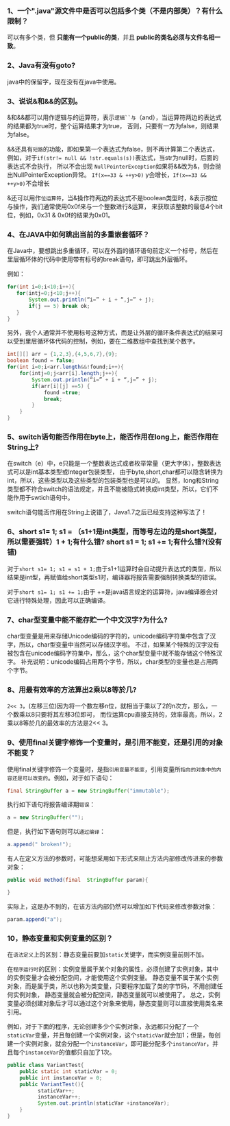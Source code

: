 
### 1、一个".java"源文件中是否可以包括多个类（不是内部类）？有什么限制？

  可以有多个类，但 **只能有一个public的类**，并且 **public的类名必须与文件名相一致**。

### 2、Java有没有goto?

  java中的保留字，现在没有在java中使用。

### 3、说说&和&&的区别。

  &和&&都可以用作逻辑与的运算符，表示`逻辑``与`（and），当运算符两边的表达式的结果都为true时，整个运算结果才为true，
  否则，只要有一方为false，则结果为false。

  &&还具有`短路`的功能，即如果第一个表达式为false，则不再计算第二个表达式，
  例如，对于`if(str!= null && !str.equals(s))`表达式，当str为null时，后面的表达式不会执行，
  所以不会出现 `NullPointerException`如果将&&改为&，则会抛出NullPointerException异常。
  `If(x==33 & ++y>0)` y会增长，`If(x==33 && ++y>0)`不会增长

  &还可以用作`位运算符`，当&操作符两边的表达式不是boolean类型时，&表示按位与操作，我们通常使用0x0f来与一个整数进行&运算，
  来获取该整数的最低4个bit位，例如，0x31 & 0x0f的结果为0x01。

### 4、在JAVA中如何跳出当前的多重嵌套循环？

  在Java中，要想跳出多重循环，可以在外面的循环语句前定义一个标号，然后在里层循环体的代码中使用带有标号的break语句，即可跳出外层循环。

  例如：
  ``` java
  for(int i=0;i<10;i++){
     for(intj=0;j<10;j++){
         System.out.println(“i=” + i + “,j=” + j);
         if(j == 5) break ok;
     }
  }
  ```

  另外，我个人通常并不使用标号这种方式，而是让外层的循环条件表达式的结果可以受到里层循环体代码的控制，例如，要在二维数组中查找到某个数字。

  ```java
  int[][] arr = {1,2,3},{4,5,6,7},{9};
  boolean found = false;
  for(int i=0;i<arr.length&&!found;i++){
      for(intj=0;j<arr[i].length;j++){
          System.out.println(“i=” + i + “,j=” + j);
          if(arr[i][j] ==5) {
              found =true;
              break;
          }
      }
  }
  ```

### 5、switch语句能否作用在byte上，能否作用在long上，能否作用在String上?

  在switch（e）中，e只能是一个整数表达式或者枚举常量（更大字体），整数表达式可以是int基本类型或Integer包装类型，
  由于byte,short,char都可以隐含转换为int，所以，这些类型以及这些类型的包装类型也是可以的。
  显然，long和String类型都不符合switch的语法规定，并且不能被隐式转换成int类型，所以，它们不能作用于swtich语句中。

  switch语句能否作用在String上说错了，Java1.7之后已经支持这种写法了！

### 6、short s1= 1; s1 = （s1+1是int类型，而等号左边的是short类型，所以需要强转）1 + 1;有什么错? short s1 = 1; s1 += 1;有什么错?(没有错)

  对于`short s1= 1; s1 = s1 + 1;`由于s1+1运算时会自动提升表达式的类型，所以结果是int型，再赋值给short类型s1时，编译器将报告需要强制转换类型的错误。

  对于`short s1= 1; s1 += 1;`由于 +=是java语言规定的运算符，java编译器会对它进行特殊处理，因此可以正确编译。

### 7、char型变量中能不能存贮一个中文汉字?为什么?

  char型变量是用来存储Unicode编码的字符的，unicode编码字符集中包含了汉字，所以，char型变量中当然可以存储汉字啦。
  不过，如果某个特殊的汉字没有被包含在unicode编码字符集中，那么，这个char型变量中就不能存储这个特殊汉字。
  补充说明：unicode编码占用两个字节，所以，char类型的变量也是占用两个字节。

### 8、用最有效率的方法算出2乘以8等於几?

  `2<< 3`，(左移三位)因为将一个数左移n位，就相当于乘以了2的n次方，那么，一个数乘以8只要将其左移3位即可，
  而位运算cpu直接支持的，效率最高，所以，2乘以8等於几的最效率的方法是2<< 3。

### 9、使用final关键字修饰一个变量时，是引用不能变，还是引用的对象不能变？

  使用final关键字修饰一个变量时，是指`引用变量不能变`，引用变量所`指向的对象中的内容还是可以改变的`。例如，对于如下语句：
  ``` java
  final StringBuffer a = new StringBuffer("immutable");
  ```
  执行如下语句将报告编译期`错误`：
  ``` java
  a = new StringBuffer("");
  ```
  但是，执行如下语句则可以`通过编译`：
  ``` java
  a.append(" broken!");
  ```
  有人在定义方法的参数时，可能想采用如下形式来阻止方法内部修改传进来的参数对象：
  ``` java
  public void method(final  StringBuffer param){

  }
  ```
  实际上，这是办不到的，在该方法内部仍然可以增加如下代码来修改参数对象：
  ``` java
  param.append("a");
  ```

### 10，静态变量和实例变量的区别？

  在`语法定义`上的区别：静态变量前要加`static`关键字，而实例变量前则不加。

  在`程序运行时`的区别：实例变量属于某个对象的属性，必须创建了实例对象，其中的实例变量才会被分配空间，才能使用这个实例变量。
  静态变量不属于某个实例对象，而是属于类，所以也称为类变量，只要程序加载了类的字节码，不用创建任何实例对象，
  静态变量就会被分配空间，静态变量就可以被使用了。
  总之，实例变量必须创建对象后才可以通过这个对象来使用，静态变量则可以直接使用类名来引用。

  例如，对于下面的程序，无论创建多少个实例对象，永远都只分配了一个`staticVar`变量，并且每创建一个实例对象，这个`staticVar`就会加1；但是，每创建一个实例对象，就会分配一个`instanceVar`，即可能分配多个`instanceVar`，并且每个`instanceVar`的值都只自加了1次。
  ``` java
  public class VariantTest{
      public static int staticVar = 0;
      public int instanceVar = 0;
      public VariantTest(){
            staticVar++;
            instanceVar++;
            System.out.println(staticVar +instanceVar);
      }
  }
  ```
